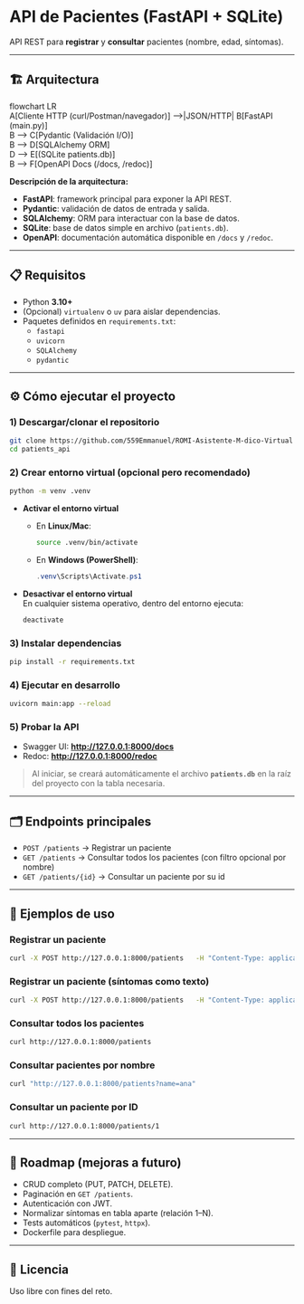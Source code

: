 # API de Pacientes (FastAPI + SQLite)

API REST  para **registrar** y **consultar** pacientes (nombre, edad, síntomas).  

---

## 🏗 Arquitectura

flowchart LR  
  A[Cliente HTTP (curl/Postman/navegador)] -->|JSON/HTTP| B[FastAPI (main.py)]  
  B --> C[Pydantic (Validación I/O)]  
  B --> D[SQLAlchemy ORM]  
  D --> E[(SQLite patients.db)]  
  B --> F[OpenAPI Docs (/docs, /redoc)]  

**Descripción de la arquitectura:**  
- **FastAPI**: framework principal para exponer la API REST.  
- **Pydantic**: validación de datos de entrada y salida.  
- **SQLAlchemy**: ORM para interactuar con la base de datos.  
- **SQLite**: base de datos simple en archivo (`patients.db`).  
- **OpenAPI**: documentación automática disponible en `/docs` y `/redoc`.  

---

## 📋 Requisitos

- Python **3.10+**  
- (Opcional) `virtualenv` o `uv` para aislar dependencias.  
- Paquetes definidos en `requirements.txt`:  
  - `fastapi`  
  - `uvicorn`  
  - `SQLAlchemy`  
  - `pydantic`  

---

## ⚙️ Cómo ejecutar el proyecto

### 1) Descargar/clonar el repositorio
```bash
git clone https://github.com/559Emmanuel/ROMI-Asistente-M-dico-Virtual
cd patients_api
```

### 2) Crear entorno virtual (opcional pero recomendado)
```bash
python -m venv .venv
```

- **Activar el entorno virtual**  
  - En **Linux/Mac**:  
    ```bash
    source .venv/bin/activate
    ```  
  - En **Windows (PowerShell)**:  
    ```powershell
    .venv\Scripts\Activate.ps1
    ```  

- **Desactivar el entorno virtual**  
  En cualquier sistema operativo, dentro del entorno ejecuta:  
  ```bash
  deactivate
  ```

### 3) Instalar dependencias
```bash
pip install -r requirements.txt
```

### 4) Ejecutar en desarrollo
```bash
uvicorn main:app --reload
```

### 5) Probar la API
- Swagger UI: **http://127.0.0.1:8000/docs**  
- Redoc: **http://127.0.0.1:8000/redoc**  

> Al iniciar, se creará automáticamente el archivo **`patients.db`** en la raíz del proyecto con la tabla necesaria.  

---

## 🗂 Endpoints principales

- `POST /patients` → Registrar un paciente  
- `GET /patients` → Consultar todos los pacientes (con filtro opcional por nombre)  
- `GET /patients/{id}` → Consultar un paciente por su id  

---

## 📌 Ejemplos de uso

### Registrar un paciente
```bash
curl -X POST http://127.0.0.1:8000/patients   -H "Content-Type: application/json"   -d '{"name":"Juan Pérez","age":28,"symptoms":["fiebre","tos"]}'
```

### Registrar un paciente (síntomas como texto)
```bash
curl -X POST http://127.0.0.1:8000/patients   -H "Content-Type: application/json"   -d '{"name":"Ana","age":35,"symptoms":"dolor de cabeza, náusea"}'
```

### Consultar todos los pacientes
```bash
curl http://127.0.0.1:8000/patients
```

### Consultar pacientes por nombre
```bash
curl "http://127.0.0.1:8000/patients?name=ana"
```

### Consultar un paciente por ID
```bash
curl http://127.0.0.1:8000/patients/1
```

---

## 📌 Roadmap (mejoras a futuro)

- CRUD completo (PUT, PATCH, DELETE).  
- Paginación en `GET /patients`.  
- Autenticación con JWT.  
- Normalizar síntomas en tabla aparte (relación 1–N).  
- Tests automáticos (`pytest`, `httpx`).  
- Dockerfile para despliegue.  

---

## 📜 Licencia

Uso libre con fines del reto.
